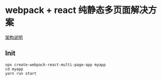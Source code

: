 # webpack + react 纯静态多页面解决方案
[架构说明](https://github.com/fancyboynet/webpack-multi-page-scaffold)

## Init

```
npx create-webpack-react-multi-page-app myapp
cd myapp
yarn run start
```

